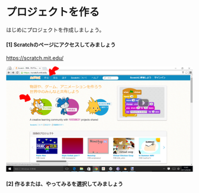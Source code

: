 # プロジェクトを作る

はじめにプロジェクトを作成しましょう。

#### [1] Scratchのページにアクセスしてみましょう
https://scratch.mit.edu/

![](base001_make.png)



#### [2] 作るまたは、やってみるを選択してみましょう



